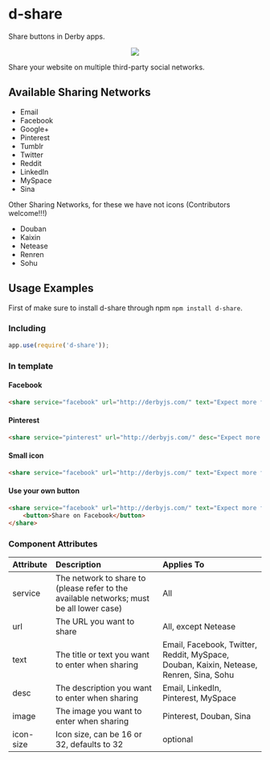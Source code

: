 d-share
========

Share buttons in Derby apps.

<p align="center"><img src="https://raw.githubusercontent.com/icaliman/d-share/gh-pages/images/share.png"/></p>

Share your website on multiple third-party social networks.

## Available Sharing Networks
* Email
* Facebook
* Google+
* Pinterest
* Tumblr
* Twitter
* Reddit
* LinkedIn
* MySpace
* Sina

Other Sharing Networks, for these we have not icons (Contributors welcome!!!)

* Douban
* Kaixin
* Netease
* Renren
* Sohu

## Usage Examples

First of make sure to install d-share through npm `npm install d-share`.

### Including

```js
app.use(require('d-share'));
```

### In template

#### Facebook
```html
<share service="facebook" url="http://derbyjs.com/" text="Expect more from MVC."/>
```

#### Pinterest
```html
<share service="pinterest" url="http://derbyjs.com/" desc="Expect more from MVC." image="http://derbyjs.com/images/derby.png"/>
```

#### Small icon
```html
<share service="facebook" url="http://derbyjs.com/" text="Expect more from MVC." icon-size="16"/>
```

#### Use your own button
```html
<share service="facebook" url="http://derbyjs.com/" text="Expect more from MVC.">
    <button>Share on Facebook</button>
</share>
```

### Component Attributes

| Attribute | Description | Applies To |
| :--- | :--- | :--- |
| service | The network to share to (please refer to the available networks; must be all lower case) | All |
| url | The URL you want to share | All, except Netease |
| text | The title or text you want to enter when sharing | Email, Facebook, Twitter, Reddit, MySpace, Douban, Kaixin, Netease, Renren, Sina, Sohu |
| desc | The description you want to enter when sharing | Email, LinkedIn, Pinterest, MySpace |
| image | The image you want to enter when sharing | Pinterest, Douban, Sina |
| icon-size | Icon size, can be 16 or 32, defaults to 32 | optional |
